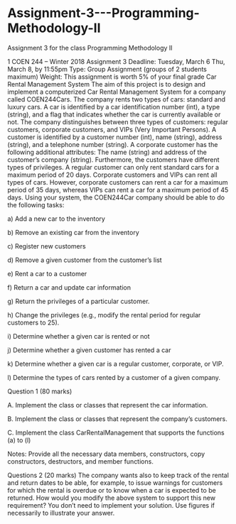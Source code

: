 # Assignment-3---Programming-Methodology-II
Assignment 3 for the class Programming Methodology II

1
COEN 244 – Winter 2018
Assignment 3
Deadline: Tuesday, March 6 Thu, March 8, by 11:55pm
Type: Group Assignment (groups of 2 students maximum)
Weight: This assignment is worth 5% of your final grade
Car Rental Management System
The aim of this project is to design and implement a computerized Car Rental Management
System for a company called COEN244Cars. The company rents two types of cars: standard
and luxury cars. A car is identified by a car identification number (int), a type (string), and a
flag that indicates whether the car is currently available or not.
The company distinguishes between three types of customers: regular customers, corporate
customers, and VIPs (Very Important Persons). A customer is identified by a customer
number (int), name (string), address (string), and a telephone number (string). A corporate
customer has the following additional attributes: The name (string) and address of the
customer’s company (string).
Furthermore, the customers have different types of privileges. A regular customer can only
rent standard cars for a maximum period of 20 days. Corporate customers and VIPs can rent
all types of cars. However, corporate customers can rent a car for a maximum period of 35
days, whereas VIPs can rent a car for a maximum period of 45 days.
Using your system, the COEN244Car company should be able to do the following tasks:

  a) Add a new car to the inventory

  b) Remove an existing car from the inventory

  c) Register new customers

  d) Remove a given customer from the customer’s list

  e) Rent a car to a customer

  f) Return a car and update car information

  g) Return the privileges of a particular customer.

  h) Change the privileges (e.g., modify the rental period for regular customers to 25).

  i) Determine whether a given car is rented or not

  j) Determine whether a given customer has rented a car

  k) Determine whether a given car is a regular customer, corporate, or VIP.

  l) Determine the types of cars rented by a customer of a given company.




Question 1 (80 marks)

  A. Implement the class or classes that represent the car information.
  
  B. Implement the class or classes that represent the company’s customers.
  
  C. Implement the class CarRentalManagement that supports the functions (a) to (l)
  
Notes: Provide all the necessary data members, constructors, copy constructors, destructors,
and member functions.

Questions 2 (20 marks)
The company wants also to keep track of the rental and return dates to be able, for example, to
issue warnings for customers for which the rental is overdue or to know when a car is
expected to be returned. How would you modify the above system to support this new requirement? You don’t need to implement your solution. Use figures if necessarily to
illustrate your answer.
